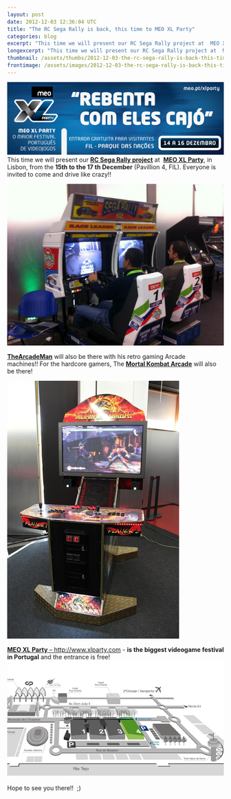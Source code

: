 ```yaml
---
layout: post
date: 2012-12-03 12:36:04 UTC
title: "The RC Sega Rally is back, this time to MEO XL Party"
categories: blog
excerpt: "This time we will present our RC Sega Rally project at  MEO XL Party, in Lisbon, from the 15th to the 17 th December (Pavillion 4, FIL). Everyone is invited to come and drive like crazy!!"
longexcerpt: "This time we will present our RC Sega Rally project at  MEO XL Party, in Lisbon, from the 15th to the 17 th December (Pavillion 4, FIL). Everyone is invited to come and drive like crazy!!TheArcadeMan will also be there with his retro gaming Arcade machines!! For the hardcore gamers, The Mortal Kombat Arcade will also be there!"
thumbnail: /assets/thumbs/2012-12-03-the-rc-sega-rally-is-back-this-time-to-meo-xl-party-1.png
frontimage: /assets/images/2012-12-03-the-rc-sega-rally-is-back-this-time-to-meo-xl-party-1.png
---
```


<a href="/assets/images/2012-12-03-the-rc-sega-rally-is-back-this-time-to-meo-xl-party-1.png"><img class="postimage" src="/assets/images/2012-12-03-the-rc-sega-rally-is-back-this-time-to-meo-xl-party-1.png"/>
</a>
This time we will present our <strong><a href="http://www.artica.cc/blog/2012/11/21/segarallychampionship/">RC Sega Rally project</a></strong> at  <a title="Meo XL Party" href="http://www.xlparty.com/" target="_blank"><strong>MEO XL Party</strong></a>, in Lisbon, from the <strong>15th to the 17 th December</strong> (Pavillion 4, FIL). Everyone is invited to come and drive like crazy!!

<a href="/assets/images/2012-12-03-the-rc-sega-rally-is-back-this-time-to-meo-xl-party-2.jpg"><img class="postimage" src="/assets/images/2012-12-03-the-rc-sega-rally-is-back-this-time-to-meo-xl-party-2.jpg"/></a>

<strong><a href="http://thearcademan.net/">TheArcadeMan</a></strong> will also be there with his retro gaming Arcade machines!! For the hardcore gamers, The <a title="Mortal Kombat Arcade" href="http://thearcademan.net/category/arcades/mortal-kombat-arcade/"><strong>Mortal Kombat Arcade</strong></a> will also be there!

<a href="/assets/images/2012-12-03-the-rc-sega-rally-is-back-this-time-to-meo-xl-party-3.jpg"><img class="postimage" src="/assets/images/2012-12-03-the-rc-sega-rally-is-back-this-time-to-meo-xl-party-3.jpg"/></a>

<a title="XL Party" href="http://www.xlparty.com/" target="_blank"><strong>MEO XL Party</strong> – http://www.xlparty.com</a> - <strong>is the biggest videogame festival in Portugal</strong> and the entrance is free!
<a href="/assets/images/2012-12-03-the-rc-sega-rally-is-back-this-time-to-meo-xl-party-4.jpg"><img class="postimage" src="/assets/images/2012-12-03-the-rc-sega-rally-is-back-this-time-to-meo-xl-party-4.jpg"/></a>

Hope to see you there!!  ;)